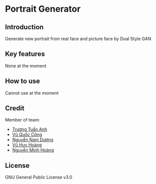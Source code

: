 # Portrait Generator

## Introduction
Generate new portrait from real face and picture face by Dual Style GAN

## Key features
None at the moment

## How to use
Cannot use at the moment

## Credit
Member of team:
- [Trương Tuấn Anh](https://github.com/Kokoroou)
- [Vũ Quốc Công](https://github.com/congth2001)
- [Nguyễn Nam Dương](https://github.com/duongnn194034)
- [Vũ Huy Hoàng](https://github.com/Gohan0107)
- [Nguyễn Minh Hoàng](https://github.com/ltkz000)

## License
GNU General Public License v3.0